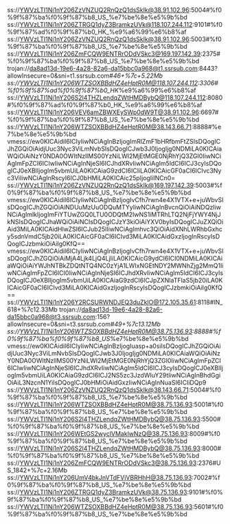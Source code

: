ss://YWVzLTI1Ni1nY206ZzVNZUQ2RnQzQ1dsSklk@38.91.102.96:5004#%f0%9f%87%ba%f0%9f%87%b8_US_%e7%be%8e%e5%9b%bd
ss://YWVzLTI1Ni1nY206ZTRGQ1dyZ3BramkzUVk@118.107.244.112:9101#%f0%9f%87%ad%f0%9f%87%b0_HK_%e9%a6%99%e6%b8%af
ss://YWVzLTI1Ni1nY206ZzVNZUQ2RnQzQ1dsSklk@38.91.102.96:5003#%f0%9f%87%ba%f0%9f%87%b8_US_%e7%be%8e%e5%9b%bd
ss://YWVzLTI1Ni1nY206ZmFCQW9ENTRrODdVSkc3@169.197.142.39:2375#%f0%9f%87%ba%f0%9f%87%b8_US_%e7%be%8e%e5%9b%bd
trojan://da8ad13d-19e6-4a28-82a6-da15bbc0a968@t1.ssrsub.com:8443?allowInsecure=0&sni=t1.ssrsub.com#_46+%7c+5.22Mb
ss://YWVzLTI1Ni1nY206WTZSOXBBdHZ4eHptR0M@118.107.244.112:3306#%f0%9f%87%ad%f0%9f%87%b0_HK_%e9%a6%99%e6%b8%af
ss://YWVzLTI1Ni1nY206S2l4THZLendqZWtHMDBybQ@118.107.244.112:8080#%f0%9f%87%ad%f0%9f%87%b0_HK_%e9%a6%99%e6%b8%af
ss://YWVzLTI1Ni1nY206VEV6amZBWXEySWp0dW9T@38.91.102.96:6697#%f0%9f%87%ba%f0%9f%87%b8_US_%e7%be%8e%e5%9b%bd
ss://YWVzLTI1Ni1nY206WTZSOXBBdHZ4eHptR0M@38.143.66.71:8888#%e7%be%8e%e5%9b%bd
vmess://ew0KICAidiI6ICIyIiwNCiAgInBzIjogImRlZmF1bHRfbmFtZSIsDQogICJhZGQiOiAidjUuc3Nyc3ViLmNvbSIsDQogICJwb3J0IjogIjg0NDMiLA0KICAiaWQiOiAiNzY0NDA0OWItNzllMS00YzNiLWI2MjEtMGE0NjRhYjQ3ZGI0IiwNCiAgImFpZCI6ICIwIiwNCiAgInNjeSI6ICJhdXRvIiwNCiAgIm5ldCI6ICJ3cyIsDQogICJ0eXBlIjogIm5vbmUiLA0KICAiaG9zdCI6ICIiLA0KICAicGF0aCI6ICIvc3Nyc3ViIiwNCiAgInRscyI6ICJ0bHMiLA0KICAic25pIjogIiINCn0=
ss://YWVzLTI1Ni1nY206ZzVNZUQ2RnQzQ1dsSklk@169.197.142.39:5003#%f0%9f%87%ba%f0%9f%87%b8_US_%e7%be%8e%e5%9b%bd
vmess://ew0KICAidiI6ICIyIiwNCiAgInBzIjogIvCfh7rwn4e4X1VTX+e+juWbvSIsDQogICJhZGQiOiAiNDUuMzUuODQuMTYyIiwNCiAgInBvcnQiOiAiNDQzIiwNCiAgImlkIjogImFiYTUwZGQ0LTU0ODQtM2IwNS1iMTRhLTQ2NjFjYWY4NjJkNSIsDQogICJhaWQiOiAiNCIsDQogICJzY3kiOiAiYXV0byIsDQogICJuZXQiOiAid3MiLA0KICAidHlwZSI6ICJub25lIiwNCiAgImhvc3QiOiAidXNhLWRhbGxhcy5sdnVmdC5jb20iLA0KICAicGF0aCI6ICIvd3MiLA0KICAidGxzIjogInRscyIsDQogICJzbmkiOiAiIg0KfQ==
vmess://ew0KICAidiI6ICIyIiwNCiAgInBzIjogIvCfh7rwn4e4X1VTX+e+juWbvSIsDQogICJhZGQiOiAiMjA4Ljk4LjQ4LjIiLA0KICAicG9ydCI6ICI0NDMiLA0KICAiaWQiOiAiYWJhNTBkZDQtNTQ4NC0zYjA1LWIxNGEtNDY2MWNhZjg2MmQ1IiwNCiAgImFpZCI6ICI0IiwNCiAgInNjeSI6ICJhdXRvIiwNCiAgIm5ldCI6ICJ3cyIsDQogICJ0eXBlIjogIm5vbmUiLA0KICAiaG9zdCI6ICJpZXNlaTFlaS5jb20iLA0KICAicGF0aCI6ICIvd3MiLA0KICAidGxzIjogInRscyIsDQogICJzbmkiOiAiIg0KfQ==
ss://YWVzLTI1Ni1nY206Y2RCSURWNDJEQ3duZklO@172.105.35.61:8118#IN_618+%7c12.33Mb
trojan://da8ad13d-19e6-4a28-82a6-da15bbc0a968@t3.ssrsub.com:156?allowInsecure=0&sni=t3.ssrsub.com#_49+%7c13.12Mb
ss://YWVzLTI1Ni1nY206WTZSOXBBdHZ4eHptR0M@38.75.136.93:8888#%f0%9f%87%ba%f0%9f%87%b8_US_%e7%be%8e%e5%9b%bd
vmess://ew0KICAidiI6ICIyIiwNCiAgInBzIjogIuasp+a0siIsDQogICJhZGQiOiAidjUuc3Nyc3ViLmNvbSIsDQogICJwb3J0IjogIjg0NDMiLA0KICAiaWQiOiAiNzY0NDA0OWItNzllMS00YzNiLWI2MjEtMGE0NjRhYjQ3ZGI0IiwNCiAgImFpZCI6ICIwIiwNCiAgInNjeSI6ICJhdXRvIiwNCiAgIm5ldCI6ICJ3cyIsDQogICJ0eXBlIjogIm5vbmUiLA0KICAiaG9zdCI6ICJ2NS5zc3JzdWIuY29tIiwNCiAgInBhdGgiOiAiL3NzcnN1YiIsDQogICJ0bHMiOiAidGxzIiwNCiAgInNuaSI6ICIiDQp9
ss://YWVzLTI1Ni1nY206ZzVNZUQ2RnQzQ1dsSklk@38.143.66.71:5004#%f0%9f%87%ba%f0%9f%87%b8_US_%e7%be%8e%e5%9b%bd
ss://YWVzLTI1Ni1nY206WTZSOXBBdHZ4eHptR0M@38.75.136.93:5001#%f0%9f%87%ba%f0%9f%87%b8_US_%e7%be%8e%e5%9b%bd
ss://YWVzLTI1Ni1nY206S2l4THZLendqZWtHMDBybQ@38.75.136.93:5500#%f0%9f%87%ba%f0%9f%87%b8_US_%e7%be%8e%e5%9b%bd
ss://YWVzLTI1Ni1nY206WEtGS2wyclVMaklwNzQ@38.75.136.93:8009#%f0%9f%87%ba%f0%9f%87%b8_US_%e7%be%8e%e5%9b%bd
ss://YWVzLTI1Ni1nY206S2l4THZLendqZWtHMDBybQ@38.75.136.93:8000#%f0%9f%87%ba%f0%9f%87%b8_US_%e7%be%8e%e5%9b%bd
ss://YWVzLTI1Ni1nY206ZmFCQW9ENTRrODdVSkc3@38.75.136.93:2376#US_1842+%7c+2.16Mb
ss://YWVzLTI1Ni1nY206UmV4bkJnVTdFVjVBRHhH@38.75.136.93:7002#%f0%9f%87%ba%f0%9f%87%b8_US_%e7%be%8e%e5%9b%bd
ss://YWVzLTI1Ni1nY206ZTRGQ1dyZ3BramkzUVk@38.75.136.93:9101#%f0%9f%87%ba%f0%9f%87%b8_US_%e7%be%8e%e5%9b%bd
ss://YWVzLTI1Ni1nY206WTZSOXBBdHZ4eHptR0M@38.75.136.93:5601#%f0%9f%87%ba%f0%9f%87%b8_US_%e7%be%8e%e5%9b%bd
